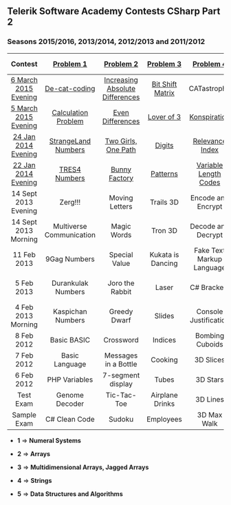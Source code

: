 ## Telerik Software Academy Contests CSharp Part 2
### Seasons 2015/2016, 2013/2014, 2012/2013 and 2011/2012

|        Contest       |         [Problem 1](https://github.com/petyakostova/Telerik-Academy/tree/master/C%23/C%23%202%20Contests/1)        |            [Problem 2](https://github.com/petyakostova/Telerik-Academy/tree/master/C%23/C%23%202%20Contests/2)            |     [Problem 3](https://github.com/petyakostova/Telerik-Academy/tree/master/C%23/C%23%202%20Contests/3)     |         [Problem 4](https://github.com/petyakostova/Telerik-Academy/tree/master/C%23/C%23%202%20Contests/4)         |        [Problem 5](https://github.com/petyakostova/Telerik-Academy/tree/master/C%23/C%23%202%20Contests/5)       |
|:--------------------:|:------------------------:|:-------------------------------:|:-----------------:|:-------------------------:|:----------------------:|
| [6 March 2015 Evening](http://bgcoder.com/Contests/223/CSharp-Part-2-2015-2016-6-March-2015-Evening) |       [De-cat-coding](https://github.com/petyakostova/Telerik-Academy/tree/master/C%23/C%23%202%20Contests/1/De-cat-coding)      | [Increasing Absolute Differences](https://github.com/petyakostova/Telerik-Academy/tree/master/C%23/C%23%202%20Contests/2/Increasing-Absolute-Diffs) |  [Bit Shift Matrix](https://github.com/petyakostova/Telerik-Academy/tree/master/C%23/C%23%202%20Contests/3/Bit-Shift-Matrix) |        CATastrophe        |      Singing Cats      |
| [5 March 2015 Evening](http://bgcoder.com/Contests/221/CSharp-Part-2-2015-2016-5-March-2015-Evening) |    [Calculation Problem](https://github.com/petyakostova/Telerik-Academy/tree/master/C%23/C%23%202%20Contests/1/Calculation-Problem)   |         [Even Differences](https://github.com/petyakostova/Telerik-Academy/tree/master/C%23/C%23%202%20Contests/2/Even-Differences)        |     [Lover of 3](https://github.com/petyakostova/Telerik-Academy/tree/master/C%23/C%23%202%20Contests/3/Lover-Of-3)    |        [Konspiration](https://github.com/petyakostova/Telerik-Academy/tree/master/C%23/C%23%202%20Contests/4/Konspiration)       |        Bad Cat!        |
|  [24 Jan 2014 Evening](http://bgcoder.com/Contests/143/CSharp-Part-2-2013-2014-24-Jan-2014-Evening) |    [StrangeLand Numbers](https://github.com/petyakostova/Telerik-Academy/tree/master/C%23/C%23%202%20Contests/1/StrangeLand-Numbers)   |       [Two Girls, One Path](https://github.com/petyakostova/Telerik-Academy/tree/master/C%23/C%23%202%20Contests/2/Two-Girls-One-Path)       |       [Digits](https://github.com/petyakostova/Telerik-Academy/tree/master/C%23/C%23%202%20Contests/3/Digits)      |      [Relevance Index](https://github.com/petyakostova/Telerik-Academy/tree/master/C%23/C%23%202%20Contests/4/Relevance-Index)      |        [Doge Coin](https://github.com/petyakostova/Telerik-Academy/tree/master/C%23/C%23%202%20Contests/5/Doge-Coin)       |
|  [22 Jan 2014 Evening](http://bgcoder.com/Contests/142/CSharp-Part-2-2013-2014-22-Jan-2014-Evening) |       [TRES4 Numbers](https://github.com/petyakostova/Telerik-Academy/tree/master/C%23/C%23%202%20Contests/1/TRES4-Numbers)      |          [Bunny Factory](https://github.com/petyakostova/Telerik-Academy/tree/master/C%23/C%23%202%20Contests/2/Bunny-Factory)          |      [Patterns](https://github.com/petyakostova/Telerik-Academy/tree/master/C%23/C%23%202%20Contests/3/Patterns)     |   [Variable Length Codes](https://github.com/petyakostova/Telerik-Academy/tree/master/C%23/C%23%202%20Contests/4/Variable-Length-Codes)   |        [Help Doge](https://github.com/petyakostova/Telerik-Academy/tree/master/C%23/C%23%202%20Contests/5/Help-Doge)       |
| 14 Sept 2013 Evening |          Zerg!!!         |          Moving Letters         |     Trails 3D     |     Encode and Encrypt    |     They are Green     |
| 14 Sept 2013 Morning | Multiverse Communication |           Magic Words           |      Tron 3D      |     Decode and Decrypt    |  Featuring with Grisko |
|      11 Feb 2013     |       9Gag Numbers       |          Special Value          | Kukata is Dancing | Fake Text Markup Language |      Three in One      |
|      5 Feb 2013      |    Durankulak Numbers    |         Joro the Rabbit         |       Laser       |        C# Brackets        | Two Is Better Than One |
|  4 Feb 2013 Morning  |     Kaspichan Numbers    |           Greedy Dwarf          |       Slides      |   Console Justification   | One Task is Not Enough |
|      8 Feb 2012      |        Basic BASIC       |            Crossword            |      Indices      |      Bombing Cuboids      |      Academy Tasks     |
|      7 Feb 2012      |      Basic Language      |       Messages in a Bottle      |      Cooking      |         3D Slices         |     Secret Language    |
|      6 Feb 2012      |       PHP Variables      |        7-segment display        |       Tubes       |          3D Stars         |        Brackets        |
|       Test Exam      |      Genome Decoder      |           Tic-Tac-Toe           |  Airplane Drinks  |          3D Lines         |         Guitar         |
|      Sample Exam     |       C# Clean Code      |              Sudoku             |     Employees     |        3D Max Walk        |         Liquid         |

- **1** => **Numeral Systems**

- **2** => **Arrays**

- **3** => **Multidimensional Arrays, Jagged Arrays**

- **4** => **Strings**

- **5** => **Data Structures and Algorithms**

